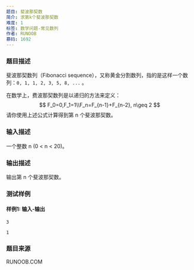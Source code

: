 ```yaml
---
题目: 斐波那契数
简介: 求第k个斐波那契数
难度: 1
标签: 数学问题-常见数列
作者: RUNOOB
慕码: 1692
---
```


### 题目描述

斐波那契数列（Fibonacci sequence），又称黄金分割数列，指的是这样一个数列：`0, 1, 1, 2, 3, 5, 8, ...`  。

在数学上，费波那契数列是以递归的方法来定义：
$$
F_0=0,F_1=1\\F_n=F_{n-1}+F_{n-2}, n\geq 2
$$
请你使用上述公式计算得到第 n 个斐波那契数。

### 输入描述

一个整数 n (0 < n < 20)。

### 输出描述

输出第 n 个斐波那契数。

### 测试样例

#### 样例1: 输入-输出

```
3
```

```
1
```

### 题目来源

RUNOOB.COM